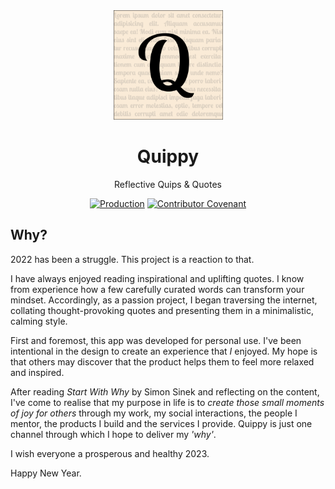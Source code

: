 <div align="center">
  <img 
    src="./.github/assets/quippy-512x512.png"
    alt="Quippy logo consisting of a pale yellow box with a large letter Q." 
    width="175px"
    height="175px"
  />
  <h1>Quippy</h1>  
  <p>Reflective Quips & Quotes</p>

  [![Production](https://github.com/jamesbayley/Quippy/actions/workflows/publish.yml/badge.svg)](https://github.com/jamesbayley/Quippy/actions/workflows/publish.yml)
  [![Contributor Covenant](https://img.shields.io/badge/Contributor%20Covenant-2.0-4baaaa.svg)](code_of_conduct.md)

</div>

## Why?

2022 has been a struggle. This project is a reaction to that.

I have always enjoyed reading inspirational and uplifting quotes. I know from experience how a few carefully curated words can transform your mindset. Accordingly, as a passion project, I began traversing the internet, collating thought-provoking quotes and presenting them in a minimalistic, calming style.

First and foremost, this app was developed for personal use. I've been intentional in the design to create an experience that _I_ enjoyed. My hope is that others may discover that the product helps them to feel more relaxed and inspired.

After reading _Start With Why_ by Simon Sinek and reflecting on the content, I've come to realise that my purpose in life is to _create those small moments of joy for others_ through my work, my social interactions, the people I mentor, the products I build and the services I provide. Quippy is just one channel through which I hope to deliver my _'why'_.

I wish everyone a prosperous and healthy 2023.

Happy New Year.
